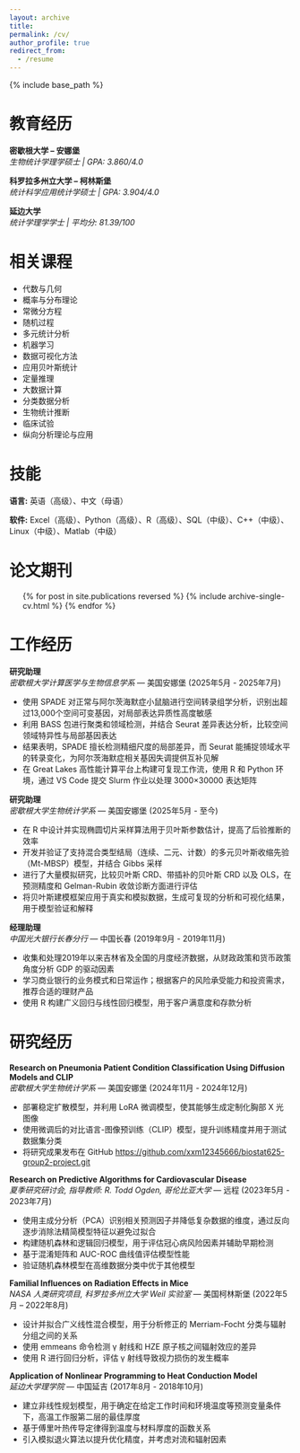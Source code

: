 ```yaml
---
layout: archive
title:
permalink: /cv/
author_profile: true
redirect_from:
  - /resume
---
```


{% include base_path %}

教育经历
======
**密歇根大学 – 安娜堡**  
*生物统计学理学硕士 | GPA: 3.860/4.0*

**科罗拉多州立大学 – 柯林斯堡**  
*统计科学应用统计学硕士 | GPA: 3.904/4.0*

**延边大学**  
*统计学理学学士 | 平均分: 81.39/100*

相关课程
======
* 代数与几何
* 概率与分布理论
* 常微分方程
* 随机过程
* 多元统计分析
* 机器学习
* 数据可视化方法
* 应用贝叶斯统计
* 定量推理
* 大数据计算
* 分类数据分析
* 生物统计推断
* 临床试验
* 纵向分析理论与应用

技能
======
**语言:** 英语（高级）、中文（母语）

**软件:** Excel（高级）、Python（高级）、R（高级）、SQL（中级）、C++（中级）、Linux（中级）、Matlab（中级）

论文期刊
======
  <ul>{% for post in site.publications reversed %}
    {% include archive-single-cv.html %}
  {% endfor %}</ul>
  
工作经历
======

**研究助理**  
_密歇根大学计算医学与生物信息学系_ — 美国安娜堡 (2025年5月 - 2025年7月)
- 使用 SPADE 对正常与阿尔茨海默症小鼠脑进行空间转录组学分析，识别出超过13,000个空间可变基因，对局部表达异质性高度敏感
- 利用 BASS 包进行聚类和领域检测，并结合 Seurat 差异表达分析，比较空间领域特异性与局部基因表达  
- 结果表明，SPADE 擅长检测精细尺度的局部差异，而 Seurat 能捕捉领域水平的转录变化，为阿尔茨海默症相关基因失调提供互补见解
- 在 Great Lakes 高性能计算平台上构建可复现工作流，使用 R 和 Python 环境，通过 VS Code 提交 Slurm 作业以处理 3000×30000 表达矩阵

**研究助理**  
_密歇根大学生物统计学系_ — 美国安娜堡 (2025年5月 - 至今)
- 在 R 中设计并实现椭圆切片采样算法用于贝叶斯参数估计，提高了后验推断的效率
- 开发并验证了支持混合类型结局（连续、二元、计数）的多元贝叶斯收缩先验（Mt-MBSP）模型，并结合 Gibbs 采样  
- 进行了大量模拟研究，比较贝叶斯 CRD、带插补的贝叶斯 CRD 以及 OLS，在预测精度和 Gelman-Rubin 收敛诊断方面进行评估
- 将贝叶斯建模框架应用于真实和模拟数据，生成可复现的分析和可视化结果，用于模型验证和解释

**经理助理**  
_中国光大银行长春分行_ — 中国长春 (2019年9月 - 2019年11月)
- 收集和处理2019年以来吉林省及全国的月度经济数据，从财政政策和货币政策角度分析 GDP 的驱动因素
- 学习商业银行的业务模式和日常运作；根据客户的风险承受能力和投资需求，推荐合适的理财产品  
- 使用 R 构建广义回归与线性回归模型，用于客户满意度和存款分析
  
研究经历
======

**Research on Pneumonia Patient Condition Classification Using Diffusion Models and CLIP**  
_密歇根大学生物统计学系_ — 美国安娜堡 (2024年11月 - 2024年12月)
- 部署稳定扩散模型，并利用 LoRA 微调模型，使其能够生成定制化胸部 X 光图像
- 使用微调后的对比语言-图像预训练（CLIP）模型，提升训练精度并用于测试数据集分类  
- 将研究成果发布在 GitHub https://github.com/xxm12345666/biostat625-group2-project.git

**Research on Predictive Algorithms for Cardiovascular Disease**  
_夏季研究研讨会, 指导教师: R. Todd Ogden, 哥伦比亚大学_ — 远程 (2023年5月 - 2023年7月)
- 使用主成分分析（PCA）识别相关预测因子并降低复杂数据的维度，通过反向逐步消除法精简模型特征以避免过拟合
- 构建随机森林和逻辑回归模型，用于评估冠心病风险因素并辅助早期检测  
- 基于混淆矩阵和 AUC-ROC 曲线值评估模型性能
- 验证随机森林模型在高维数据分类中优于其他模型

**Familial Influences on Radiation Effects in Mice**  
_NASA 人类研究项目, 科罗拉多州立大学 Weil 实验室_ — 美国柯林斯堡 (2022年5月 – 2022年8月)
- 设计并拟合广义线性混合模型，用于分析修正的 Merriam-Focht 分类与辐射分组之间的关系
- 使用 emmeans 命令检测 γ 射线和 HZE 原子核之间辐射效应的差异  
- 使用 R 进行回归分析，评估 γ 射线导致视力损伤的发生概率

**Application of Nonlinear Programming to Heat Conduction Model**  
_延边大学理学院_ — 中国延吉 (2017年8月 - 2018年10月)
- 建立非线性规划模型，用于确定在给定工作时间和环境温度等预测变量条件下，高温工作服第二层的最佳厚度
- 基于傅里叶热传导定律得到温度与材料厚度的函数关系  
- 引入模拟退火算法以提升优化精度，并考虑对流和辐射因素

